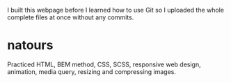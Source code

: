 I built this webpage before I learned how to use Git so I uploaded the whole complete files at once without any commits.

# natours
Practiced HTML, BEM method, CSS, SCSS, responsive web design, animation, media query, resizing and compressing images. 
